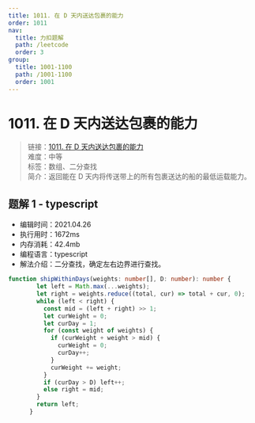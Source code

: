 ```yaml
---
title: 1011. 在 D 天内送达包裹的能力
order: 1011
nav:
  title: 力扣题解
  path: /leetcode
  order: 3
group:
  title: 1001-1100
  path: /1001-1100
  order: 1001
---
```


# 1011. 在 D 天内送达包裹的能力
    
> 链接：[1011. 在 D 天内送达包裹的能力](https://leetcode-cn.com/problems/capacity-to-ship-packages-within-d-days/)  
> 难度：中等  
> 标签：数组、二分查找  
> 简介：返回能在 D 天内将传送带上的所有包裹送达的船的最低运载能力。
      
## 题解 1 - typescript
- 编辑时间：2021.04.26
- 执行用时：1672ms
- 内存消耗：42.4mb
- 编程语言：typescript
- 解法介绍：二分查找，确定左右边界进行查找。
```typescript
function shipWithinDays(weights: number[], D: number): number {
        let left = Math.max(...weights);
        let right = weights.reduce((total, cur) => total + cur, 0);
        while (left < right) {
          const mid = (left + right) >> 1;
          let curWeight = 0;
          let curDay = 1;
          for (const weight of weights) {
            if (curWeight + weight > mid) {
              curWeight = 0;
              curDay++;
            }
            curWeight += weight;
          }
          if (curDay > D) left++;
          else right = mid;
        }
        return left;
      }
```

      